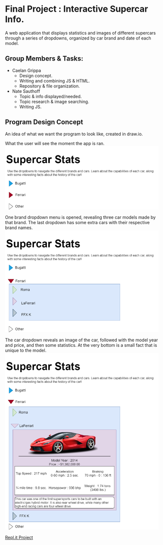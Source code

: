 # Final Project : Interactive Supercar Info.

A web application that displays statistics and images of different supercars through a series of dropdowns, organized by car brand and date of each model.

## Group Members & Tasks:
  - Caelan Grippa
      - Design concept.
      - Writing and combining JS & HTML.
      - Repository & file organization.
  - Nate Sauthoff
      - Topic & info displayed/needed.
      - Topic research & image searching.
      - Writing JS.

## Program Design Concept
An idea of what we want the program to look like, created in draw.io.

What the user will see the moment the app is ran.
![ProgramConcept](https://github.com/CG-SKYLN/Program.Project/blob/gh-pages/images/ConceptStarting.png)

One brand dropdown menu is opened, revealing three car models made by that brand. The last dropdown has some extra cars with their respective brand names.
![ConceptDropdown1](https://github.com/CG-SKYLN/Program.Project/blob/gh-pages/images/ConceptDropdown1.png)

The car dropdown reveals an image of the car, followed with the model year and price, and then some statistics. At the very bottom is a small fact that is unique to the model.
![ConceptDropdown2](https://github.com/CG-SKYLN/Program.Project/blob/gh-pages/images/ConceptDropdown2.png)

[Repl.it Project](https://replit.com/join/jebhytom-caelangrippa)
